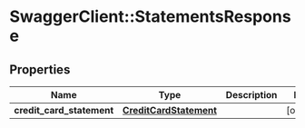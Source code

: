 # SwaggerClient::StatementsResponse

## Properties
Name | Type | Description | Notes
------------ | ------------- | ------------- | -------------
**credit_card_statement** | [**CreditCardStatement**](CreditCardStatement.md) |  | [optional] 

